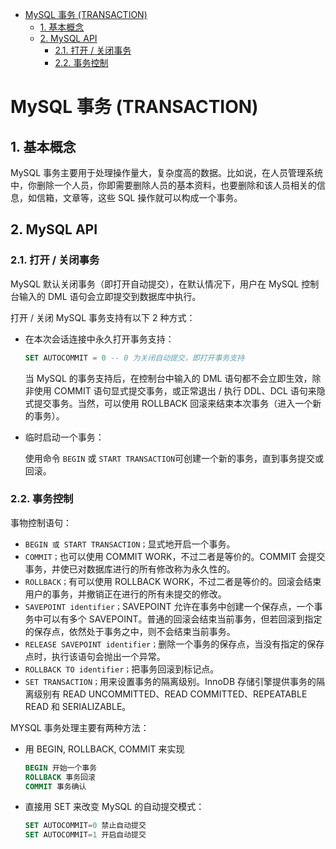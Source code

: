 - [MySQL 事务 (TRANSACTION)](#mysql--transaction)
  - [1. 基本概念](#1)
  - [2. MySQL API](#2-mysql-api)
    - [2.1. 打开 / 关闭事务](#21)
    - [2.2. 事务控制](#22)

# MySQL 事务 (TRANSACTION)

## 1. 基本概念

MySQL 事务主要用于处理操作量大，复杂度高的数据。比如说，在人员管理系统中，你删除一个人员，你即需要删除人员的基本资料，也要删除和该人员相关的信息，如信箱，文章等，这些 SQL 操作就可以构成一个事务。

## 2. MySQL API

### 2.1. 打开 / 关闭事务

MySQL 默认关闭事务（即打开自动提交），在默认情况下，用户在 MySQL 控制台输入的 DML 语句会立即提交到数据库中执行。

打开 / 关闭 MySQL 事务支持有以下 2 种方式：
- 在本次会话连接中永久打开事务支持：
  ```sql
  SET AUTOCOMMIT = 0 -- 0 为关闭自动提交，即打开事务支持
  ```
  当 MySQL 的事务支持后，在控制台中输入的 DML 语句都不会立即生效，除非使用 COMMIT 语句显式提交事务，或正常退出 / 执行 DDL、DCL 语句来隐式提交事务。当然，可以使用 ROLLBACK 回滚来结束本次事务（进入一个新的事务）。

- 临时启动一个事务：
  
  使用命令 `BEGIN` 或 `START TRANSACTION`可创建一个新的事务，直到事务提交或回滚。

### 2.2. 事务控制

事物控制语句：
- `BEGIN 或 START TRANSACTION；`显式地开启一个事务。
- `COMMIT；`也可以使用 COMMIT WORK，不过二者是等价的。COMMIT 会提交事务，并使已对数据库进行的所有修改称为永久性的。
- `ROLLBACK；`有可以使用 ROLLBACK WORK，不过二者是等价的。回滚会结束用户的事务，并撤销正在进行的所有未提交的修改。
- `SAVEPOINT identifier；`SAVEPOINT 允许在事务中创建一个保存点，一个事务中可以有多个 SAVEPOINT。普通的回滚会结束当前事务，但若回滚到指定的保存点，依然处于事务之中，则不会结束当前事务。
- `RELEASE SAVEPOINT identifier；`删除一个事务的保存点，当没有指定的保存点时，执行该语句会抛出一个异常。
- `ROLLBACK TO identifier；`把事务回滚到标记点。
- `SET TRANSACTION；`用来设置事务的隔离级别。InnoDB 存储引擎提供事务的隔离级别有 READ UNCOMMITTED、READ COMMITTED、REPEATABLE READ 和 SERIALIZABLE。

MYSQL 事务处理主要有两种方法：
- 用 BEGIN, ROLLBACK, COMMIT 来实现
  ```sql
  BEGIN 开始一个事务
  ROLLBACK 事务回滚
  COMMIT 事务确认
  ```
- 直接用 SET 来改变 MySQL 的自动提交模式：
  ```sql
  SET AUTOCOMMIT=0 禁止自动提交
  SET AUTOCOMMIT=1 开启自动提交
  ```
